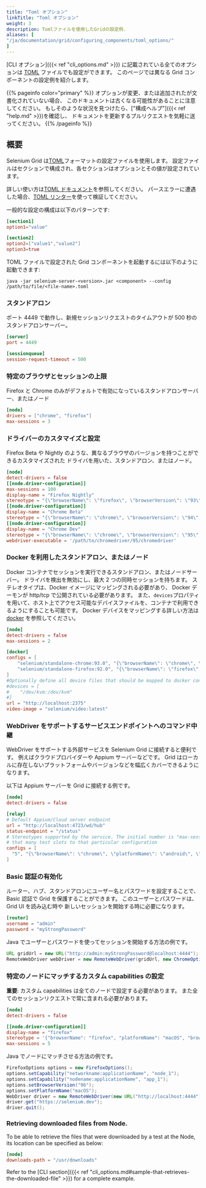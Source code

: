 ```yaml
---
title: "Toml オプション"
linkTitle: "Toml オプション"
weight: 3
description: Tomlファイルを使用したGridの設定例.
aliases: [
"/ja/documentation/grid/configuring_components/toml_options/"
]
---
```


[CLI オプション]({{< ref "cli_options.md" >}}) に記載されている全てのオプションは
[TOML](https://github.com/toml-lang/toml) ファイルでも設定ができます。
このページでは異なる Grid コンポーネントの設定例を紹介します。

{{% pageinfo color="primary" %}}
オプションが変更、または追加されたが文書化されていない場合、
このドキュメントは古くなる可能性があることに注意してください。
もしそのような状況を見つけたら、["構成ヘルプ"]({{< ref "help.md" >}})を確認し、
ドキュメントを更新するプルリクエストを気軽に送ってください。
{{% /pageinfo %}}

## 概要

Selenium Grid は[TOML](https://github.com/toml-lang/toml)フォーマットの設定ファイルを使用します。
設定ファイルはセクションで構成され、各セクションはオプションとその値が設定されています。

詳しい使い方は[TOML ドキュメント](https://toml.io/ja/)を参照してください。
パースエラーに遭遇した場合、[TOML リンター](https://www.toml-lint.com/)を使って検証してください。

一般的な設定の構成は以下のパターンです:

```toml
[section1]
option1="value"

[section2]
option2=["value1","value2"]
option3=true
```

TOML ファイルで設定された Grid コンポーネントを起動するには以下のように起動できます:

```
java -jar selenium-server-<version>.jar <component> --config /path/to/file/<file-name>.toml
```

### スタンドアロン

ポート 4449 で動作し、新規セッションリクエストのタイムアウトが 500 秒のスタンドアロンサーバー。

```toml
[server]
port = 4449

[sessionqueue]
session-request-timeout = 500
```

### 特定のブラウザとセッションの上限

Firefox と Chrome のみがデフォルトで有効になっているスタンドアロンサーバー、またはノード

```toml
[node]
drivers = ["chrome", "firefox"]
max-sessions = 3
```

### ドライバーのカスタマイズと設定

Firefox Beta や Nightly のような、異なるブラウザのバージョンを持つことができるカスタマイズされた
ドライバを用いた、スタンドアロン、またはノード。

```toml
[node]
detect-drivers = false
[[node.driver-configuration]]
max-sessions = 100
display-name = "Firefox Nightly"
stereotype = "{\"browserName\": \"firefox\", \"browserVersion\": \"93\", \"platformName\": \"MAC\", \"moz:firefoxOptions\": {\"binary\": \"/Applications/Firefox Nightly.app/Contents/MacOS/firefox-bin\"}}"
[[node.driver-configuration]]
display-name = "Chrome Beta"
stereotype = "{\"browserName\": \"chrome\", \"browserVersion\": \"94\", \"platformName\": \"MAC\", \"goog:chromeOptions\": {\"binary\": \"/Applications/Google Chrome Beta.app/Contents/MacOS/Google Chrome Beta\"}}"
[[node.driver-configuration]]
display-name = "Chrome Dev"
stereotype = "{\"browserName\": \"chrome\", \"browserVersion\": \"95\", \"platformName\": \"MAC\", \"goog:chromeOptions\": {\"binary\": \"/Applications/Google Chrome Dev.app/Contents/MacOS/Google Chrome Dev\"}}"
webdriver-executable = '/path/to/chromedriver/95/chromedriver'
```

### Docker を利用したスタンドアロン、またはノード

Docker コンテナでセッションを実行できるスタンドアロン、またはノードサーバー。
ドライバを検出を無効にし、最大 2 つの同時セッションを持ちます。
ステレオタイプは、Docker イメージにマッピングされる必要があり、
Docker デーモンが http/tcp で公開されている必要があります。
また、`devices`プロパティを用いて、ホスト上でアクセス可能なデバイスファイルを、コンテナで利用できるようにすることも可能です。
Docker デバイスをマッピングする詳しい方法は[docker](https://docs.docker.com/engine/reference/commandline/run/#add-host-device-to-container---device)
を参照してください。

```toml
[node]
detect-drivers = false
max-sessions = 2

[docker]
configs = [
    "selenium/standalone-chrome:93.0", "{\"browserName\": \"chrome\", \"browserVersion\": \"91\"}",
    "selenium/standalone-firefox:92.0", "{\"browserName\": \"firefox\", \"browserVersion\": \"92\"}"
]
#Optionally define all device files that should be mapped to docker containers
#devices = [
#    "/dev/kvm:/dev/kvm"
#]
url = "http://localhost:2375"
video-image = "selenium/video:latest"
```

### WebDriver をサポートするサービスエンドポイントへのコマンド中継

WebDriver をサポートする外部サービスを Selenium Grid に接続すると便利です。
例えばクラウドプロバイダーや Appium サーバーなどです。
Grid はローカルに存在しないプラットフォームやバージョンなどを幅広くカバーできるようになります。

以下は Appium サーバーを Grid に接続する例です。

```toml
[node]
detect-drivers = false

[relay]
# Default Appium/Cloud server endpoint
url = "http://localhost:4723/wd/hub"
status-endpoint = "/status"
# Stereotypes supported by the service. The initial number is "max-sessions", and will allocate
# that many test slots to that particular configuration
configs = [
  "5", "{\"browserName\": \"chrome\", \"platformName\": \"android\", \"appium:platformVersion\": \"11\"}"
]
```

### Basic 認証の有効化

ルーター、ハブ、スタンドアロンにユーザー名とパスワードを設定することで、
Basic 認証で Grid を保護することができます。
このユーザーとパスワードは、Grid UI を読み込む時や
新しいセッションを開始する時に必要になります。

```toml
[router]
username = "admin"
password = "myStrongPassword"
```

Java でユーザーとパスワードを使ってセッションを開始する方法の例です。

```java
URL gridUrl = new URL("http://admin:myStrongPassword@localhost:4444");
RemoteWebDriver webDriver = new RemoteWebDriver(gridUrl, new ChromeOptions());
```

### 特定のノードにマッチするカスタム capabilities の設定

**重要**: カスタム capabilities は全てのノードで設定する必要があります。
また全てのセッションリクエストで常に含まれる必要があります。

```toml
[node]
detect-drivers = false

[[node.driver-configuration]]
display-name = "firefox"
stereotype = '{"browserName": "firefox", "platformName": "macOS", "browserVersion":"96", "networkname:applicationName":"node_1", "nodename:applicationName":"app_1" }'
max-sessions = 5
```

Java でノードにマッチさせる方法の例です。

```java
FirefoxOptions options = new FirefoxOptions();
options.setCapability("networkname:applicationName", "node_1");
options.setCapability("nodename:applicationName", "app_1");
options.setBrowserVersion("96");
options.setPlatformName("macOS");
WebDriver driver = new RemoteWebDriver(new URL("http://localhost:4444"), options);
driver.get("https://selenium.dev");
driver.quit();
```

### Retrieving downloaded files from Node.

To be able to retrieve the files that were downloaded by a test at the Node, its location can be specified as below:

```toml
[node]
downloads-path = "/usr/downloads"
```

Refer to the [CLI section]({{< ref "cli_options.md#sample-that-retrieves-the-downloaded-file" >}}) for a complete example.